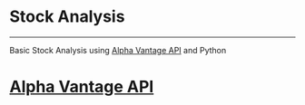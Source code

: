 # **Stock Analysis**
---
Basic Stock Analysis using [Alpha Vantage API](https://www.alphavantage.co/documentation/) and Python

# [Alpha Vantage API](alphaVantage)

